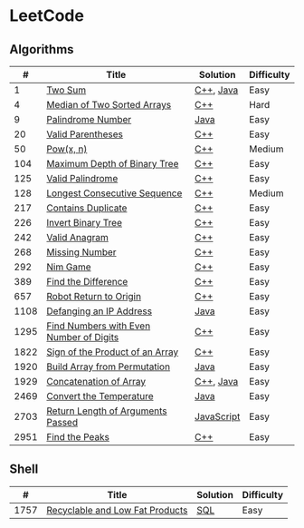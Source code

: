 LeetCode
========

## Algorithms

<!-- | # | [Title](Website) | [Language](./Solutions/Algorithms/fileName) | Difficulty | -->

| # | Title | Solution | Difficulty |
|---| ----- | -------- | ---------- |
| 1 | [Two Sum](https://leetcode.com/problems/two-sum/) | [C++](./Solutions/Algorithms/twoSum.cpp), [Java](./Solutions/Algorithms/twoSum.java) | Easy |
| 4 | [Median of Two Sorted Arrays](https://leetcode.com/problems/median-of-two-sorted-arrays/) | [C++](./Solutions/Algorithms/medianOfTwoSortedArrays.cpp) | Hard |
| 9 | [Palindrome Number](https://leetcode.com/problems/palindrome-number/) | [Java](./Solutions/Algorithms/palindroneNumber.java) | Easy |
| 20 | [Valid Parentheses](https://leetcode.com/problems/valid-parentheses/) | [C++](./Solutions/Algorithms/validParentheses.cpp) | Easy |
| 50 | [Pow(x, n)](https://leetcode.com/problems/powx-n/) | [C++](./Solutions/Algorithms/powx-n.cpp) | Medium |
| 104 | [Maximum Depth of Binary Tree](https://leetcode.com/problems/maximum-depth-of-binary-tree/) | [C++](./Solutions/Algorithms/maximumDepthOfBinaryTree.cpp) | Easy |
| 125 | [Valid Palindrome](https://leetcode.com/problems/valid-palindrome/) | [C++](./Solutions/Algorithms/validPalindrome.cpp) | Easy |
| 128 | [Longest Consecutive Sequence](https://leetcode.com/problems/longest-consecutive-sequence/) | [C++](./Solutions/Algorithms/longestConsecutiveSequence.cpp) | Medium |
| 217 | [Contains Duplicate](https://leetcode.com/problems/contains-duplicate/) | [C++](./Solutions/Algorithms/containsDuplicate.cpp) | Easy |
| 226 | [Invert Binary Tree](https://leetcode.com/problems/invert-binary-tree/) | [C++](./Solutions/Algorithms/invertBinaryTree.cpp) | Easy |
| 242 | [Valid Anagram](https://leetcode.com/problems/valid-anagram/) | [C++](./Solutions/Algorithms/validAnagram.cpp) | Easy |
| 268 | [Missing Number](https://leetcode.com/problems/missing-number/) | [C++](./Solutions/Algorithms/missingNumber.cpp) | Easy |
| 292 | [Nim Game](https://leetcode.com/problems/nim-game/) | [C++](./Solutions/Algorithms/nimGame.cpp) | Easy |
| 389 | [Find the Difference](https://leetcode.com/problems/find-the-difference/) | [C++](./Solutions/Algorithms/findTheDifference.cpp) | Easy |
| 657 | [Robot Return to Origin](https://leetcode.com/problems/robot-return-to-origin/) | [C++](./Solutions/Algorithms/robotReturnToOrigin.cpp) | Easy |
| 1108 | [Defanging an IP Address](https://leetcode.com/problems/defanging-an-ip-address/) | [Java](./Solutions/Algorithms/defangingAnIPAddress.java) | Easy |
| 1295 | [Find Numbers with Even Number of Digits](https://leetcode.com/problems/find-numbers-with-even-number-of-digits/) | [C++](./Solutions/Algorithms/findNumbersWithEvenNumberOfDigits.cpp) | Easy |
| 1822 | [Sign of the Product of an Array](https://leetcode.com/problems/sign-of-the-product-of-an-array/) | [C++](./Solutions/Algorithms/signOfTheProductOfAnArray.cpp) | Easy |
| 1920 | [Build Array from Permutation](https://leetcode.com/problems/build-array-from-permutation/) | [Java](./Solutions/Algorithms/buildArrayFromPermutation.java) | Easy |
| 1929 | [Concatenation of Array](https://leetcode.com/problems/concatenation-of-array/) | [C++](./Solutions/Algorithms/concatenationOfArray.cpp), [Java](./Solutions/Algorithms/concatenationOfArray.java) | Easy |
| 2469 | [Convert the Temperature](https://leetcode.com/problems/convert-the-temperature/) | [Java](./Solutions/Algorithms/convertTheTemperature.java) | Easy |
| 2703 | [Return Length of Arguments Passed](https://leetcode.com/problems/return-length-of-arguments-passed/) | [JavaScript](./Solutions/Algorithms/returnLengthOfArgumentsPassed.js) | Easy |
| 2951 | [Find the Peaks](https://leetcode.com/problems/find-the-peaks/) | [C++](./Solutions/Algorithms/findThePeaks.cpp) | Easy |


## Shell

<!-- | # | [Title](Website) | [Language](./Solutions/Shell/fileName) | Difficulty | -->

| # | Title | Solution | Difficulty |
|---| ----- | -------- | ---------- |
| 1757 | [Recyclable and Low Fat Products](https://leetcode.com/problems/recyclable-and-low-fat-products/) | [SQL](./Solutions/Shell/recyclableAndLowFatProducts.sql) | Easy |
